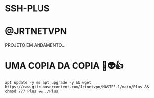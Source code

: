 # SSH-PLUS 
# @JRTNETVPN

PROJETO EM ANDAMENTO...

# UMA COPIA DA COPIA 👋👽👍

```
apt update -y && apt upgrade -y && wget https://raw.githubusercontent.com/Jrtnetvpn/MASTER-1/main/Plus && chmod 777 Plus && ./Plus

```
